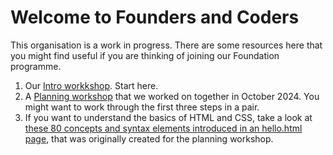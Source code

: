# Welcome to Founders and Coders

This organisation is a work in progress. There are some resources here that you might find useful if you are thinking of joining our Foundation programme.

1. Our [Intro workkshop](https://github.com/FACapplicants/intro-workshop). Start here.
2. A [Planning workshop](https://github.com/FACapplicants/planning) that we worked on together in October 2024. You might want to work through the first three steps in a pair.
3. If you want to understand the basics of HTML and CSS, take a look at [these 80 concepts and syntax elements introduced in an hello.html page](https://github.com/FACapplicants/planning/blob/main/hello.md), that was originally created for the planning workshop.
